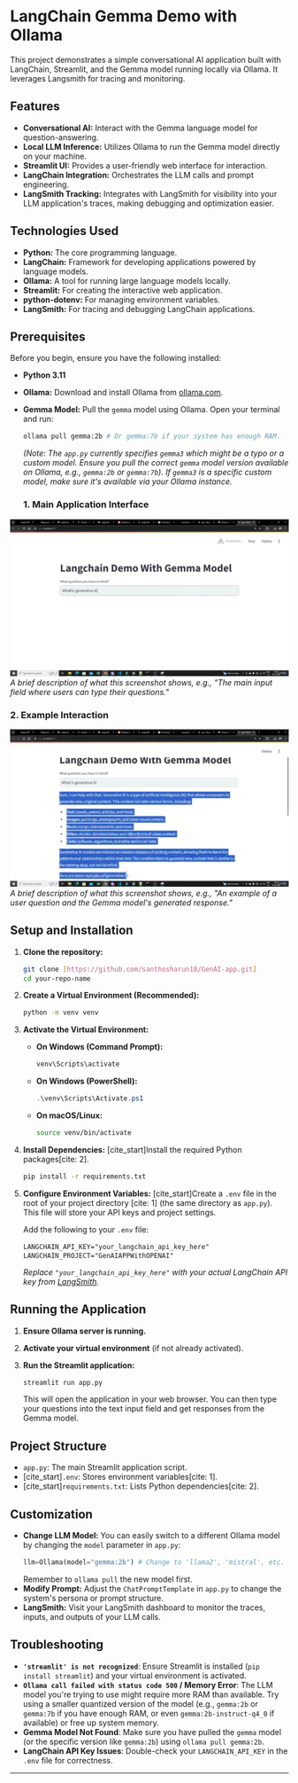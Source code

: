 # LangChain Gemma Demo with Ollama

This project demonstrates a simple conversational AI application built with LangChain, Streamlit, and the Gemma model running locally via Ollama. It leverages Langsmith for tracing and monitoring.

## Features

* **Conversational AI:** Interact with the Gemma language model for question-answering.
* **Local LLM Inference:** Utilizes Ollama to run the Gemma model directly on your machine.
* **Streamlit UI:** Provides a user-friendly web interface for interaction.
* **LangChain Integration:** Orchestrates the LLM calls and prompt engineering.
* **LangSmith Tracking:** Integrates with LangSmith for visibility into your LLM application's traces, making debugging and optimization easier.

## Technologies Used

* **Python:** The core programming language.
* **LangChain:** Framework for developing applications powered by language models.
* **Ollama:** A tool for running large language models locally.
* **Streamlit:** For creating the interactive web application.
* **python-dotenv:** For managing environment variables.
* **LangSmith:** For tracing and debugging LangChain applications.

## Prerequisites

Before you begin, ensure you have the following installed:

* **Python 3.11**
* **Ollama:** Download and install Ollama from [ollama.com](https://ollama.com/).
* **Gemma Model:** Pull the `gemma` model using Ollama. Open your terminal and run:
    ```bash
    ollama pull gemma:2b # Or gemma:7b if your system has enough RAM.
    ```
    *(Note: The `app.py` currently specifies `gemma3` which might be a typo or a custom model. Ensure you pull the correct `gemma` model version available on Ollama, e.g., `gemma:2b` or `gemma:7b`). If `gemma3` is a specific custom model, make sure it's available via your Ollama instance.*

  ### 1. Main Application Interface


![Screenshot of the main Streamlit application interface](1.png)
*A brief description of what this screenshot shows, e.g., "The main input field where users can type their questions."*

### 2. Example Interaction


![Screenshot of an example question and answer](2.png)
*A brief description of what this screenshot shows, e.g., "An example of a user question and the Gemma model's generated response."*

## Setup and Installation

1.  **Clone the repository:**

    ```bash
    git clone [https://github.com/santhosharun18/GenAI-app.git]
    cd your-repo-name
    ```

2.  **Create a Virtual Environment (Recommended):**

    ```bash
    python -m venv venv
    ```

3.  **Activate the Virtual Environment:**

    * **On Windows (Command Prompt):**
        ```bash
        venv\Scripts\activate
        ```
    * **On Windows (PowerShell):**
        ```powershell
        .\venv\Scripts\Activate.ps1
        ```
    * **On macOS/Linux:**
        ```bash
        source venv/bin/activate
        ```

4.  **Install Dependencies:**
    [cite_start]Install the required Python packages[cite: 2].

    ```bash
    pip install -r requirements.txt
    ```

5.  **Configure Environment Variables:**
    [cite_start]Create a `.env` file in the root of your project directory [cite: 1] (the same directory as `app.py`). This file will store your API keys and project settings.

    Add the following to your `.env` file:

    ```env
    LANGCHAIN_API_KEY="your_langchain_api_key_here"
    LANGCHAIN_PROJECT="GenAIAPPWithOPENAI"
    ```
    *Replace `"your_langchain_api_key_here"` with your actual LangChain API key from [LangSmith](https://smith.langchain.com/).*

## Running the Application

1.  **Ensure Ollama server is running.**
2.  **Activate your virtual environment** (if not already activated).
3.  **Run the Streamlit application:**

    ```bash
    streamlit run app.py
    ```

    This will open the application in your web browser. You can then type your questions into the text input field and get responses from the Gemma model.

## Project Structure

* `app.py`: The main Streamlit application script.
* [cite_start]`.env`: Stores environment variables[cite: 1].
* [cite_start]`requirements.txt`: Lists Python dependencies[cite: 2].

## Customization

* **Change LLM Model:** You can easily switch to a different Ollama model by changing the `model` parameter in `app.py`:
    ```python
    llm=Ollama(model="gemma:2b") # Change to 'llama2', 'mistral', etc.
    ```
    Remember to `ollama pull` the new model first.
* **Modify Prompt:** Adjust the `ChatPromptTemplate` in `app.py` to change the system's persona or prompt structure.
* **LangSmith:** Visit your LangSmith dashboard to monitor the traces, inputs, and outputs of your LLM calls.

## Troubleshooting

* **`'streamlit' is not recognized`**: Ensure Streamlit is installed (`pip install streamlit`) and your virtual environment is activated.
* **`Ollama call failed with status code 500` / Memory Error**: The LLM model you're trying to use might require more RAM than available. Try using a smaller quantized version of the model (e.g., `gemma:2b` or `gemma:7b` if you have enough RAM, or even `gemma:2b-instruct-q4_0` if available) or free up system memory.
* **Gemma Model Not Found**: Make sure you have pulled the `gemma` model (or the specific version like `gemma:2b`) using `ollama pull gemma:2b`.
* **LangChain API Key Issues**: Double-check your `LANGCHAIN_API_KEY` in the `.env` file for correctness.

---
